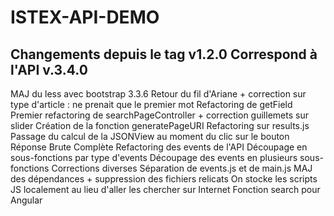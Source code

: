 ISTEX-API-DEMO
=============
Changements depuis le tag v1.2.0
Correspond à l'API v.3.4.0
-------------
 MAJ du less avec bootstrap 3.3.6
Retour du fil d'Ariane + correction sur type d'article : ne prenait que le premier mot
Refactoring de getField
Premier refactoring de searchPageController + correction guillemets sur slider
Création de la fonction generatePageURI
Refactoring sur results.js
Passage du calcul de la JSONView au moment du clic sur le bouton Réponse Brute Complète
Refactoring des events de l'API
Découpage en sous-fonctions par type d'events
Découpage des events en plusieurs sous-fonctions
Corrections diverses
Séparation de events.js et de main.js
MAJ des dépendances + suppression des fichiers relicats
On stocke les scripts JS localement au lieu d'aller les chercher sur Internet
Fonction search pour Angular

